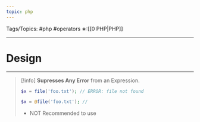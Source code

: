 ```yaml
---
topic: php
---
```



Tags/Topics: #php #operators
∗:[[0 PHP|PHP]]

---
# Design

--- 
> [!info] 
> __Supresses Any Error__ from an Expression.
> ```php
> $x = file('foo.txt'); // ERROR: file not found
> 
> $x = @file('foo.txt'); //
> ```
> - NOT Recommended to use
